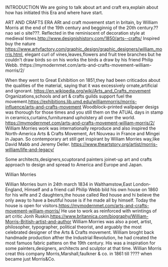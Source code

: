 INTRODUCTION
We are going to talk about art and craft era,explain
about how has initiated this Era and where have start.

ART AND CRAFTS ERA
ARt and craft movement start in britain, by William
Morris at the end of the 19th century and begginnig
of the 20th century.?? nao sei o site???. Reflected
in the reminiscent of decoration style at medieval
times.http://www.designishistory.com/1850/arts--crafts/
Inspired buy the nature https://www.artyfactory.com/graphic_design/graphic_designers/william_morris.html,
elegant curl of vines,leaves,flowers and fruit tree
branches but he couldn't draw birds so on his works
the birds a draw by his friend Philip Webb.
thttps://mymodernmet.com/arts-and-crafts-movement-william-morris/2/



When they went to Great Exhibition on 1851,they had
been criticados about the qualities of the material,
saying that it was excessively ornate,artificial and
ignorant.
https://en.wikipedia.org/wiki/Arts_and_Crafts_movement
Organizations,schools and art & crafts guilds support
fuel the movement.https://exhibitions.lib.umd.edu/williammorris/morris-influence/arts-and-crafts-movement
Woodblock-printed wallpaper desigs was thorough for
those times and you still them on the ATUAL days in
stamp in ceramics,curtains,furnitureand upholstery
all over the world.  https://mymodernmet.com/arts-and-crafts-movement-william-morris/2/
William Morries work was internationally reproduce
and also inspired the North-America Arts & Crafts
Movement, Art Nouveau in France and Mingei in Japan.
So contemporary art still get inspirant by Wiliam
Morries way,like David Mabb and Jeremy Deller.
https://www.theartstory.org/artist/morris-william/life-and-legacy/

Some architects,designers,scuptorand painters
joinet-up art and crafts approach to design
and spread to America and Europe and Japan.

Willian Morries

Willian Morries burn in 24th march 1834 in
Walthamstow,East London-England,
Himself and a friend call Philip Webb bild his own
house on 1860 for his wife and 2 daughters,the house
called Red house and hi believe the only away to have
a beutiful house is if he made all by himself.
Today the house is open for visitors.https://mymodernmet.com/arts-and-crafts-movement-william-morris/
He use to work as reinforced with wrintings of art
critic Jonh Ruskin.https://www.britannica.com/biography/William-Morris-British-artist-and-author
William Morries was also a poet, artist, philosopher,
typographer, political theorist, and arguably
the most celebrated designer of the Arts &
Crafts movement. William broght back handmade
production afther the Industrial Revolution,
he had created the most famuos fabric
pattens on the 19th century.
His was a inspiration for some painters,designers,
architects and sculptor at that time.
Willian Morris creat this company Morris,Marshall,faulkner
& co. in 1861 till ???? when became just Morris&Co.
